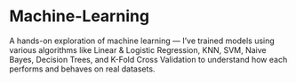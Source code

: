 # Machine-Learning
A hands-on exploration of machine learning — I’ve trained models using various algorithms like Linear & Logistic Regression, KNN, SVM, Naive Bayes, Decision Trees, and K-Fold Cross Validation to understand how each performs and behaves on real datasets.

